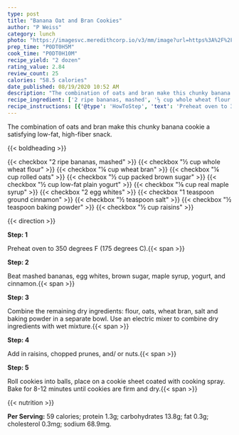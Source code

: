 ```yaml
---
type: post
title: "Banana Oat and Bran Cookies"
author: "P Weiss"
category: lunch
photo: "https://imagesvc.meredithcorp.io/v3/mm/image?url=https%3A%2F%2Fimages.media-allrecipes.com%2Fuserphotos%2F3579520.jpg"
prep_time: "P0DT0H5M"
cook_time: "P0DT0H10M"
recipe_yield: "2 dozen"
rating_value: 2.84
review_count: 25
calories: "58.5 calories"
date_published: 08/19/2020 10:52 AM
description: "The combination of oats and bran make this chunky banana cookie a satisfying low-fat, high-fiber snack."
recipe_ingredient: ['2 ripe bananas, mashed', '½ cup whole wheat flour', '¼ cup wheat bran', '¼ cup rolled oats', '½ cup packed brown sugar', '½ cup low-fat plain yogurt', '⅛ cup real maple syrup', '2 egg whites', '1 teaspoon ground cinnamon', '½ teaspoon salt', '½ teaspoon baking powder', '½ cup raisins']
recipe_instructions: [{'@type': 'HowToStep', 'text': 'Preheat oven to 350 degrees F (175 degrees C).\n'}, {'@type': 'HowToStep', 'text': 'Beat mashed bananas, egg whites, brown sugar, maple syrup, yogurt, and cinnamon.\n'}, {'@type': 'HowToStep', 'text': 'Combine the remaining dry ingredients: flour, oats, wheat bran, salt and baking powder in a separate bowl.  Use an electric mixer to combine dry ingredients with wet mixture.\n'}, {'@type': 'HowToStep', 'text': 'Add in raisins, chopped prunes, and/ or nuts.\n'}, {'@type': 'HowToStep', 'text': 'Roll cookies into balls, place on a cookie sheet coated with cooking spray.  Bake for 8-12 minutes until cookies are firm and dry.\n'}]
---
```


The combination of oats and bran make this chunky banana cookie a satisfying low-fat, high-fiber snack. 

{{< boldheading >}}

{{< checkbox "2  ripe bananas, mashed" >}}
{{< checkbox "½ cup whole wheat flour" >}}
{{< checkbox "¼ cup wheat bran" >}}
{{< checkbox "¼ cup rolled oats" >}}
{{< checkbox "½ cup packed brown sugar" >}}
{{< checkbox "½ cup low-fat plain yogurt" >}}
{{< checkbox "⅛ cup real maple syrup" >}}
{{< checkbox "2  egg whites" >}}
{{< checkbox "1 teaspoon ground cinnamon" >}}
{{< checkbox "½ teaspoon salt" >}}
{{< checkbox "½ teaspoon baking powder" >}}
{{< checkbox "½ cup raisins" >}}


{{< direction >}}

**Step: 1**

Preheat oven to 350 degrees F (175 degrees C).{{< span >}}

**Step: 2**

Beat mashed bananas, egg whites, brown sugar, maple syrup, yogurt, and cinnamon.{{< span >}}

**Step: 3**

Combine the remaining dry ingredients: flour, oats, wheat bran, salt and baking powder in a separate bowl.  Use an electric mixer to combine dry ingredients with wet mixture.{{< span >}}

**Step: 4**

Add in raisins, chopped prunes, and/ or nuts.{{< span >}}

**Step: 5**

Roll cookies into balls, place on a cookie sheet coated with cooking spray.  Bake for 8-12 minutes until cookies are firm and dry.{{< span >}}

{{< nutrition >}}

**Per Serving:** 59 calories; protein 1.3g; carbohydrates 13.8g; fat 0.3g; cholesterol 0.3mg; sodium 68.9mg.
